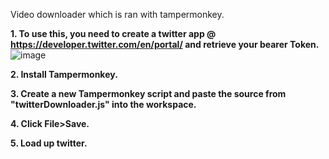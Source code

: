 Video downloader which is ran with tampermonkey.

**1. To use this, you need to create a twitter app @ https://developer.twitter.com/en/portal/ and retrieve your bearer Token.**
![image](https://user-images.githubusercontent.com/72534647/226221312-fa8105bd-1313-437b-be7d-b2850ec9c2c0.png)

**2. Install Tampermonkey.**

**3. Create a new Tampermonkey script and paste the source from "twitterDownloader.js" into the workspace.**

**4. Click File>Save.**

**5. Load up twitter.**
